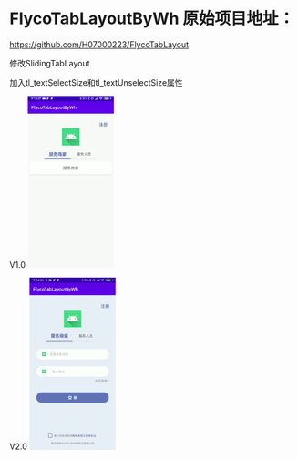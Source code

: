 # FlycoTabLayoutByWh 原始项目地址：

https://github.com/H07000223/FlycoTabLayout

修改SlidingTabLayout

加入tl_textSelectSize和tl_textUnselectSize属性

V1.0
<img src="FlycoTabLayout-V1.0.gif" width="30%" alt="FlycoTabLayout-V1.0.gif"/>

V2.0
<img src="FlycoTabLayout-V2.0.gif" width="30%" alt="FlycoTabLayout-V2.0.gif"/>
